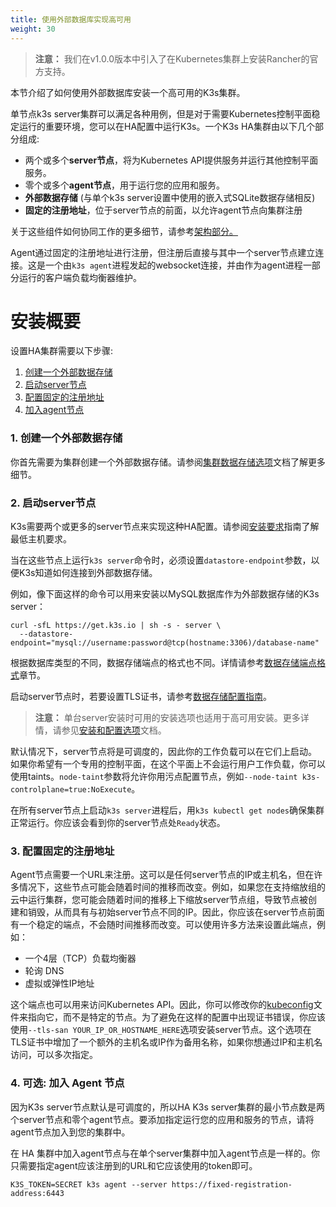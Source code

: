 ```yaml
---
title: 使用外部数据库实现高可用
weight: 30
---
```


> **注意：** 我们在v1.0.0版本中引入了在Kubernetes集群上安装Rancher的官方支持。

本节介绍了如何使用外部数据库安装一个高可用的K3s集群。

单节点k3s server集群可以满足各种用例，但是对于需要Kubernetes控制平面稳定运行的重要环境，您可以在HA配置中运行K3s。一个K3s HA集群由以下几个部分组成:

* 两个或多个**server节点**，将为Kubernetes API提供服务并运行其他控制平面服务。
* 零个或多个**agent节点**，用于运行您的应用和服务。
* **外部数据存储** (与单个k3s server设置中使用的嵌入式SQLite数据存储相反) 
* **固定的注册地址**，位于server节点的前面，以允许agent节点向集群注册

关于这些组件如何协同工作的更多细节，请参考[架构部分。]({{<baseurl>}}/k3s/latest/en/architecture/#high-availability-with-an-external-db)

Agent通过固定的注册地址进行注册，但注册后直接与其中一个server节点建立连接。这是一个由`k3s agent`进程发起的websocket连接，并由作为agent进程一部分运行的客户端负载均衡器维护。

# 安装概要

设置HA集群需要以下步骤:

1. [创建一个外部数据存储](#1-create-an-external-datastore)
2. [启动server节点](#2-launch-server-nodes)
3. [配置固定的注册地址](#3-configure-the-fixed-registration-address)
4. [加入agent节点](#4-optional-join-agent-nodes)

### 1. 创建一个外部数据存储
你首先需要为集群创建一个外部数据存储。请参阅[集群数据存储选项]({{<baseurl>}}/k3s/latest/en/installation/datastore/)文档了解更多细节。

### 2. 启动server节点
K3s需要两个或更多的server节点来实现这种HA配置。请参阅[安装要求]({{<baseurl>}}/k3s/latest/en/installation/installation-requirements/)指南了解最低主机要求。

当在这些节点上运行`k3s server`命令时，必须设置`datastore-endpoint`参数，以便K3s知道如何连接到外部数据存储。

例如，像下面这样的命令可以用来安装以MySQL数据库作为外部数据存储的K3s server：

```
curl -sfL https://get.k3s.io | sh -s - server \
  --datastore-endpoint="mysql://username:password@tcp(hostname:3306)/database-name"
```

根据数据库类型的不同，数据存储端点的格式也不同。详情请参考[数据存储端点格式]({{<baseurl>}}/k3s/latest/en/installation/datastore/#datastore-endpoint-format-and-functionality)章节。

启动server节点时，若要设置TLS证书，请参考[数据存储配置指南]({{<baseurl>}}/k3s/latest/en/installation/datastore/#external-datastore-configuration-parameters)。

> **注意：** 单台server安装时可用的安装选项也适用于高可用安装。更多详情，请参见[安装和配置选项]({{<baseurl>}}/k3s/latest/en/installation/install-options/)文档。

默认情况下，server节点将是可调度的，因此你的工作负载可以在它们上启动。如果你希望有一个专用的控制平面，在这个平面上不会运行用户工作负载，你可以使用taints。<span style='white-space: nowrap'>`node-taint`</span>参数将允许你用污点配置节点，例如<span style='white-space: nowrap'>`--node-taint k3s-controlplane=true:NoExecute`</span>。

在所有server节点上启动`k3s server`进程后，用`k3s kubectl get nodes`确保集群正常运行。你应该会看到你的server节点处`Ready`状态。

### 3. 配置固定的注册地址

Agent节点需要一个URL来注册。这可以是任何server节点的IP或主机名，但在许多情况下，这些节点可能会随着时间的推移而改变。例如，如果您在支持缩放组的云中运行集群，您可能会随着时间的推移上下缩放server节点组，导致节点被创建和销毁，从而具有与初始server节点不同的IP。因此，你应该在server节点前面有一个稳定的端点，不会随时间推移而改变。可以使用许多方法来设置此端点，例如：

* 一个4层（TCP）负载均衡器
* 轮询 DNS
* 虚拟或弹性IP地址

这个端点也可以用来访问Kubernetes API。因此，你可以修改你的[kubeconfig](https://kubernetes.io/docs/concepts/configuration/organize-cluster-access-kubeconfig/)文件来指向它，而不是特定的节点。为了避免在这样的配置中出现证书错误，你应该使用`--tls-san YOUR_IP_OR_HOSTNAME_HERE`选项安装server节点。这个选项在TLS证书中增加了一个额外的主机名或IP作为备用名称，如果你想通过IP和主机名访问，可以多次指定。

### 4. 可选: 加入 Agent 节点

因为K3s server节点默认是可调度的，所以HA K3s server集群的最小节点数是两个server节点和零个agent节点。要添加指定运行您的应用和服务的节点，请将agent节点加入到您的集群中。

在 HA 集群中加入agent节点与在单个server集群中加入agent节点是一样的。你只需要指定agent应该注册到的URL和它应该使用的token即可。

```
K3S_TOKEN=SECRET k3s agent --server https://fixed-registration-address:6443
```

